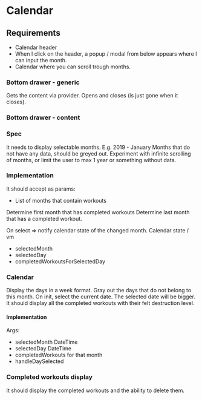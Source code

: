 # Calendar

## Requirements

- Calendar header
- When I click on the header, a popup / modal from below appears where I can input the month.
- Calendar where you can scroll trough months.


### Bottom drawer - generic
Gets the content via provider.
Opens and closes (is just gone when it closes).
### Bottom drawer - content

### Spec
It needs to display selectable months.
E.g. 2019 - January
Months that do not have any data, should be greyed out.
Experiment with infinite scrolling of months, or limit the user to max 1 year or something without data.
### Implementation
It should accept as params: 
- List of months that contain workouts

Determine first month that has completed workouts
Determine last month that has a completed workout.

On select => notify calendar state of the changed month.
Calendar state / vm
- selectedMonth
- selectedDay
- completedWorkoutsForSelectedDay

### Calendar

Display the days in a week format. 
Gray out the days that do not belong to this month.
On init, select the current date.
The selected date will be bigger.
It should display all the completed workouts with their felt destruction level.
#### Implementation
Args:
- selectedMonth DateTime
- selectedDay DateTime
- completedWorkouts for that month
- handleDaySelected


### Completed workouts display 

It should display the completed workouts and the ability to delete them.

